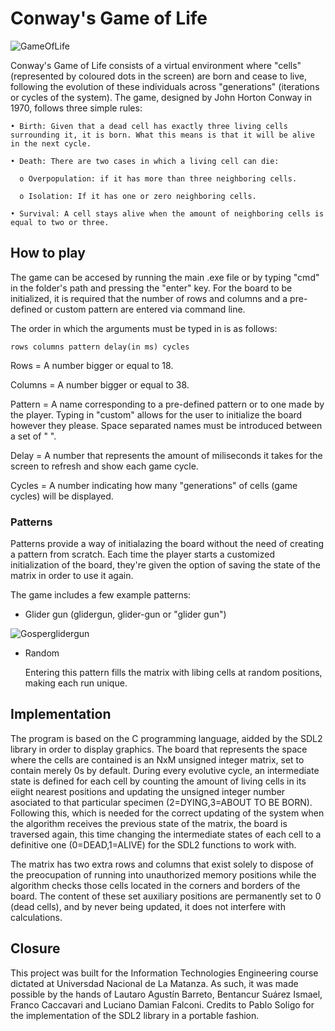 # Conway's Game of Life

![GameOfLife](https://static.wikia.nocookie.net/emergentuniverse/images/d/d0/Game_of_life_animated_glider_2.gif/revision/latest/scale-to-width-down/287?cb=20120305021401)

Conway's Game of Life consists of a virtual environment where "cells" (represented by coloured dots in the screen) are born and cease to live, following the evolution of these individuals across "generations" (iterations or cycles of the system). The game, designed by John Horton Conway in 1970, follows three simple rules:

```
• Birth: Given that a dead cell has exactly three living cells surrounding it, it is born. What this means is that it will be alive in the next cycle.

• Death: There are two cases in which a living cell can die:
  
  o Overpopulation: if it has more than three neighboring cells.
  
  o Isolation: If it has one or zero neighboring cells.
  
• Survival: A cell stays alive when the amount of neighboring cells is equal to two or three.
```

## How to play

The game can be accesed by running the main .exe file or by typing "cmd" in the folder's path and pressing the "enter" key.
For the board to be initialized, it is required that the number of rows and columns and a pre-defined or custom pattern are entered via command line.

The order in which the arguments must be typed in is as follows:

```
rows columns pattern delay(in ms) cycles
```

Rows = A number bigger or equal to 18.

Columns = A number bigger or equal to 38.

Pattern = A name corresponding to a pre-defined pattern or to one made by the player. Typing in "custom" allows for the user to initialize the board however they please. Space separated names must be introduced between a set of " ".

Delay = A number that represents the amount of miliseconds it takes for the screen to refresh and show each game cycle.

Cycles = A number indicating how many "generations" of cells (game cycles) will be displayed.  

### Patterns

Patterns provide a way of initialazing the board without the need of creating a pattern from scratch. Each time the player starts a customized initialization of the board, they're given the option of saving the state of the matrix in order to use it again.

The game includes a few example patterns:

* Glider gun (glidergun, glider-gun or "glider gun")
 
![Gosperglidergun](https://github.com/user-attachments/assets/16604476-77cc-4fdd-b2d8-ba9895a5db5f)

* Random

  Entering this pattern fills the matrix with libing cells at random positions, making each run unique.
  

## Implementation

The program is based on the C programming language, aidded by the SDL2 library in order to display graphics.
The board that represents the space where the cells are contained is an NxM unsigned integer matrix, set to contain merely 0s by default. During every evolutive cycle, an intermediate state is defined for each cell by counting the amount of living cells in its eiight nearest positions and updating the unsigned integer number asociated to that particular specimen (2=DYING,3=ABOUT TO BE BORN). Following this, which is needed for the correct updating of the system when the algorithm receives the previous state of the matrix, the board is traversed again, this time changing the intermediate states of each cell to a definitive one (0=DEAD,1=ALIVE) for the SDL2 functions to work with.

The matrix has two extra rows and columns that exist solely to dispose of the preocupation of running into unauthorized memory positions while the algorithm checks those cells located in the corners and borders of the board. The content of these set auxiliary positions are permanently set to 0 (dead cells), and by never being updated, it does not interfere with calculations.

## Closure 

This project was built for the Information Technologies Engineering course dictated at Universdad Nacional de La Matanza. As such, it was made possible by the hands of Lautaro Agustín Barreto, Bentancur Suárez Ismael, Franco Caccavari and Luciano Damian Falconi. Credits to Pablo Soligo for the implementation of the SDL2 library in a portable fashion.

